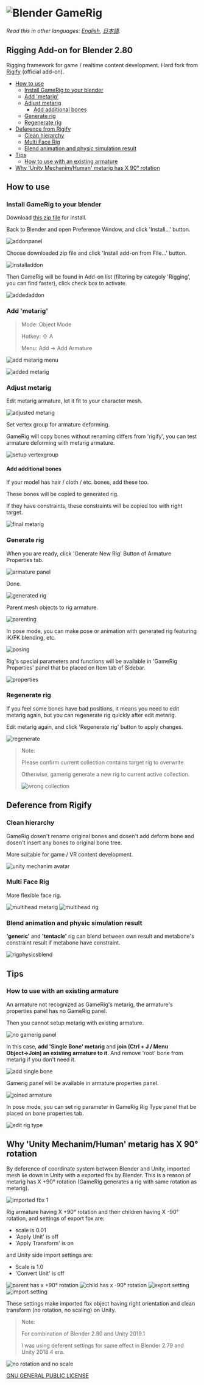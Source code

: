 # ![Blender GameRig](images/logo.png "Logo")

*Read this in other languages: [English](README.md), [日本語](README.ja.md).*

## Rigging Add-on for Blender 2.80

Rigging framework for game / realtime content development. Hard fork from [Rigify](https://archive.blender.org/wiki/index.php/Extensions:2.6/Py/Scripts/Rigging/Rigify/) (official add-on).

<!-- TOC -->

- [How to use](#how-to-use)
  - [Install GameRig to your blender](#install-gamerig-to-your-blender)
  - [Add 'metarig'](#add-metarig)
  - [Adjust metarig](#adjust-metarig)
    - [Add additional bones](#add-additional-bones)
  - [Generate rig](#generate-rig)
  - [Regenerate rig](#regenerate-rig)
- [Deference from Rigify](#deference-from-rigify)
  - [Clean hierarchy](#clean-hierarchy)
  - [Multi Face Rig](#multi-face-rig)
  - [Blend animation and physic simulation result](#blend-animation-and-physic-simulation-result)
- [Tips](#tips)
  - [How to use with an existing armature](#how-to-use-with-an-existing-armature)
- [Why 'Unity Mechanim/Human' metarig has X 90° rotation](#why-unity-mechanimhuman-metarig-has-x-90°-rotation)

<!-- /TOC -->

## How to use

### Install GameRig to your blender

Download [this zip file](https://github.com/SAM-tak/BlenderGameRig/releases/download/v1.0-RC1/BlenderGameRig-1-0-RC1.zip) for install.

Back to Blender and open Preference Window, and click 'Install...' button.

![addonpanel](images/addonpanel.jpg "addonpanel")

Choose downloaded zip file and click 'Install add-on from File...' button.

![installaddon](images/installaddon.jpg "installaddon")

Then GameRig will be found in Add-on list (filtering by categoly 'Rigging', you can find faster), click check box to activate.

![addedaddon](images/addedaddon.jpg "addedaddon")

### Add 'metarig'

> Mode: Object Mode
>
> Hotkey: ⇧ A
>
> Menu: Add → Add Armature

![add metarig menu](images/addmetarig.jpg "add metarig menu")

![added metarig](images/metarig.jpg "added metarig")

### Adjust metarig

Edit metarig armature, let it fit to your character mesh.

![adjusted metarig](images/adjustmetarig.jpg "adjusted metarig")

Set vertex group for armature deforming.

GameRig will copy bones without renaming differs from 'rigify', you can test armature deforming with metarig armature.

![setup vertexgroup](images/setupvertexgroup.jpg "setup vertexgroup")

#### Add additional bones

If your model has hair / cloth / etc. bones, add these too.

These bones will be copied to generated rig.

If they have constraints, these constraints will be copied too with right target.

![final metarig](images/finalmetarig.jpg "final metarig")

### Generate rig

When you are ready, click 'Generate New Rig' Button of Armature Properties tab.

![armature panel](images/armaturepanel.jpg "armature panel")

Done.

![generated rig](images/generatedrig.jpg "generated rig")

Parent mesh objects to rig armature.

![parenting](images/parenting.jpg "parenting")

In pose mode, you can make pose or animation with generated rig featuring IK/FK blending, etc.

![posing](images/posing.jpg "posing")

Rig's special parameters and functions will be available in 'GameRig Properties' panel that be placed on Item tab of Sidebar.

![properties](images/properties.jpg "properties")

### Regenerate rig

If you feel some bones have bad positions, it means you need to edit metarig again, but you can regenerate rig quickly after edit metarig.

Edit metarig again, and click 'Regenerate rig' button to apply changes.

![regenerate](images/regenerate.jpg "regenerate")
> Note:
>
> Please confirm current collection contains target rig to overwrite.
>
> Otherwise, gamerig generate a new rig to current active collection.
>
> ![wrong collection](images/wrongcollection.jpg "wrong collection")

## Deference from Rigify

### Clean hierarchy

GameRig dosen't rename original bones and dosen't add deform bone and dosen't insert any bones to original bone tree.

More suitable for game / VR content development.

![unity mechanim avatar](images/unitymechanimavatar.jpg "unity mechanim avatar")

### Multi Face Rig

More flexible face rig.

![multihead metarig](images/multiheadmetarig.jpg "multihead metarig")
![multihead rig](images/multiheadrig.jpg "multihead rig")

### Blend animation and physic simulation result

**'generic'** and **'tentacle'** rig can blend between own result and metabone's constraint result if metabone have constraint.

![rigphysicsblend](images/rigphysicsblend.gif "rigphysicsblend")

## Tips

### How to use with an existing armature

An armature not recognized as GameRig's metarig, the armature's properties panel has no GameRig panel.

Then you cannot setup metarig with existing armature.

![no gamerig panel](images/nogamerigpanel.jpg "no gamerig panel")

In this case, **add 'Single Bone' metarig** and **join (Ctrl + J / Menu Object→Join) an existing armature to it**. And remove 'root' bone from metarig if you don't need it.

![add single bone](images/addsinglebone.jpg "add single bone")

Gamerig panel will be available in armature properties panel.

![joined armature](images/joinedarmature.jpg "joined armature")

In pose mode, you can set rig parameter in GameRig Rig Type panel that be placed on bone properties tab.

![edit rig type](images/editrigtype.jpg "edit rig type")

## Why 'Unity Mechanim/Human' metarig has X 90° rotation

By deference of coordinate system between Blender and Unity, imported mesh lie down in Unity with a exported fbx by Blender. This is a reason of metarig has X +90° rotation (GameRig generates a rig with same rotation as metarig).

![imported fbx 1](images/importedfbx1.jpg "imported meshes lie down")

Rig armature having X +90° rotation and their children having X -90° rotation, and settings of export fbx are:

- scale is 0.01
- 'Apply Unit' is off
- 'Apply Transform' is on

and Unity side import settings are:

- Scale is 1.0
- 'Convert Unit' is off

![parent has x +90° rotation](images/parentrotation.jpg "x +90° rotation")
![child has x -90° rotation](images/childrotation.jpg "x -90° rotation")
![export setting](images/exportsetting.jpg "export setting")
![import setting](images/importsetting.jpg "import setting")

These settings make imported fbx object having right orientation and clean transform (no rotation, no scaling) on Unity.

> Note:
>
> For combination of Blender 2.80 and Unity 2019.1
>
> I was using deferent settings for same effect in Blender 2.79 and Unity 2018.4 era.

![no rotation and no scale](images/cleantransform.gif "no rotation and no scale")

[GNU GENERAL PUBLIC LICENSE](LICENSE)
